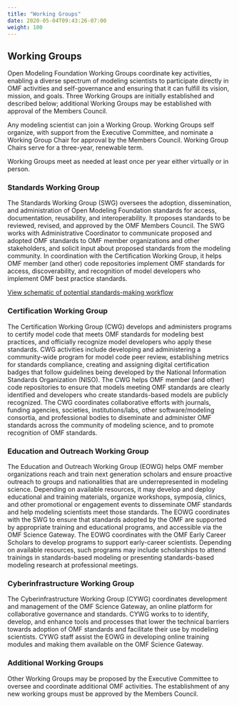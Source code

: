 ```yaml
---
title: "Working Groups"
date: 2020-05-04T09:43:26-07:00
weight: 100
---
```


## Working Groups

Open Modeling Foundation Working Groups coordinate key activities, enabling a diverse spectrum of modeling scientists to participate directly in OMF activities and self-governance and ensuring that it can fulfill its vision, mission, and goals. Three Working Groups are initially established and described below; additional Working Groups may be established with approval of the Members Council.

Any modeling scientist can join a Working Group. Working Groups self organize, with support from the Executive Committee, and nominate a Working Group Chair for approval by the Members Council. Working Group Chairs serve for a three-year, renewable term.

Working Groups meet as needed at least once per year either virtually or in person.

### Standards Working Group

The Standards Working Group (SWG) oversees the adoption, dissemination, and administration of Open Modeling Foundation standards for access, documentation, reusability, and interoperability. It proposes standards to be reviewed, revised, and approved by the OMF Members Council. The SWG works with Administrative Coordinator to communicate proposed and adopted OMF standards to OMF member organizations and other stakeholders, and solicit input about proposed standards from the modeling community. In coordination with the Certification Working Group, it helps OMF member (and other) code repositories implement OMF standards for access, discoverability, and recognition of model developers who implement OMF best practice standards.

[View schematic of potential standards-making workflow](https://docs.google.com/viewer?url=https://github.com/openmodelingfoundation/openmodelingfoundation.github.io/files/6481459/standards_workflow.pdf)

### Certification Working Group

The Certification Working Group (CWG) develops and administers programs to certify model code that meets OMF standards for modeling best practices, and officially recognize model developers who apply these standards. CWG activities include developing and administering a community-wide program for model code peer review, establishing metrics for standards compliance, creating and assigning digital certification badges that follow guidelines being developed by the National Information Standards Organization (NISO). The CWG helps OMF member (and other) code repositories to ensure that models meeting OMF standards are clearly identified and developers who create standards-based models are publicly recognized. The CWG coordinates collaborative efforts with journals, funding agencies, societies, institutions/labs, other software/modeling consortia, and professional bodies to diseminate and administer OMF standards across the community of modeling science, and to promote recognition of OMF standards.

### Education and Outreach Working Group

The Education and Outreach Working Group (EOWG) helps OMF member organizations reach and train next generation scholars and ensure proactive outreach to groups and nationalities that are underrepresented in modeling science. Depending on available resources, it may develop and deploy educational and training materials, organize workshops, symposia, clinics, and other promotional or engagement events to disseminate OMF standards and help modeling scientists meet those standards. The EOWG coordinates with the SWG to ensure that standards adopted by the OMF are supported by appropriate training and educational programs, and accessible via the OMF Science Gateway. The EOWG coordinates with the OMF Early Career Scholars to develop programs to support early-career scientists. Depending on available resources, such programs may include scholarships to attend trainings in standards-based modeling or presenting standards-based modeling research at professional meetings.

### Cyberinfrastructure Working Group

The Cyberinfrastructure Working Group (CYWG) coordinates development and management of the OMF Science Gateway, an online platform for collaborative governance and standards. CYWG works to to identify, develop, and enhance tools and processes that lower the technical barriers towards adoption of OMF standards and facilitate their use by modeling scientists. CYWG staff assist the EOWG in developing online training modules and making them available on the OMF Science Gateway.

### Additional Working Groups

Other Working Groups may be proposed by the Executive Committee to oversee and coordinate additional OMF activities. The establishment of any new working groups must be approved by the Members Council.
